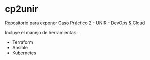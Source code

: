# cp2unir
Repositorio para exponer Caso Práctico 2 - UNIR - DevOps &amp; Cloud

Incluye el manejo de herramientas:
+ Terraform
+ Ansible
+ Kubernetes